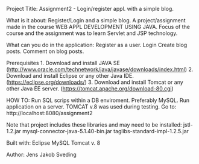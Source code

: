 
Project Title:
    Assignment2 - Login/register appl. with a simple blog. 
    
What is it about:
    Register/Login and a simple blog.
    A project/assignment made in the course WEB APPL DEVELOPMENT USING JAVA.
    Focus of the course and the assignment was to learn Servlet and JSP technology.

What can you do in the application:
    Register as a user.
    Login
    Create blog posts.
    Comment on blog posts. 

Prerequisites
    1. Download and install JAVA SE (http://www.oracle.com/technetwork/java/javase/downloads/index.html)
    2. Download and install Eclipse or any other Java IDE. (https://eclipse.org/downloads/)
    3. Download and install Tomcat or any other Java EE server. (https://tomcat.apache.org/download-80.cgi)


HOW TO:
    Run SQL scrips within a DB enviroment. Preferably MySQL.
    Run application on a server. TOMCAT v.8 was used during testing.
    Go to: http://localhost:8080/assignment2


Note that project includes these libraries and may need to be installed:
    jstl-1.2.jar
    mysql-connector-java-5.1.40-bin.jar
    taglibs-standard-impl-1.2.5.jar
    
    
Built with:
    Eclipse
    MySQL
    Tomcat v. 8
    
Author:
    Jens Jakob Sveding
    
